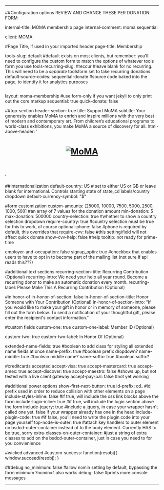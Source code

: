 ---

##Configuration options REVIEW AND CHANGE THESE PER DONATION FORM

internal-title: MOMA membership page
internal-comment: moma sequential 

client: MOMA

#Page Title, if used in your imported header
page-title: Membership

tools-slug: default #default exists on most clients, but remember: you'll need to configure the custom form to match the options of whatever tools form you use
tools-recurring-slug: #reccur  #leave blank for no recurring. This will need to be a _separate_ toolsform set to take recurring donations
default-source-codes: sequential-donate #source code baked into the page, to identify it for analytics purposes

##
layout: moma-membership #use form-only if you want jekyll to only print out the core markup
sequential: true
quick-donate: false

##top-section
header-section: true
title: Support MoMA
subtitle: Your generosity enables MoMA to enrich and inspire millions with the very best of modern and contemporary art. From children&rsquo;s educational programs to world-class exhibitions, you make MoMA a source of discovery for all.
html-above-header: '<header><h1><a href="http://www.moma.org/" target="_blank"><img src="https://donate.moma.org/page/-/donate/moma-minimal/MoMA_glow_logo_lgk3_500.png" alt="MoMA"></a></h1></header>'

##internationalization
default-country: US # set to either US or GB or leave blank for international. Controls starting state of state_cd labels/country dropdown
default-currency-symbol: "$"

#form customization
custom-amounts: [25000, 10000, 7500, 5000, 2500, 1000, 500] #an array of 7 values for the donation amount
min-donation: 5
max-donation: 500000
country-selection: true #whether to show a country selection dropdown
require-country: true #country selection must be true for this to work, of course
optional-phone: false #phone is required by default, this overrides that
require-cvv: false #this setting/field will not affect quick donate
show-cvv-help: false #help tooltip: not ready for prime-time

employer-and-occupation: false
signup_optin: true #checkbox that enables users to have to opt in to become part of the mailing list (not sure if api reads this???)

#additional text sections
recurring-section-title: Recurring Contribution <span>(Optional)</span>
recurring-intro: We need your help all year round. Become a recurring donor to make an automatic donation every month.
recurring-label: Please Make This A Recurring Contribution <span>(Optional)</span>

#in honor-of
in-honor-of-section: false
in-honor-of-section-title: Honor Someone with Your Contribution <span>(Optional)</span>
in-honor-of-section-intro: "If you would like to make your gift in honor or in memory of someone, please fill out the form below. To send a notification of your thoughtful gift, please enter the recipient's contact information."


#custom fields
custom-one: true
custom-one-label: Member ID (Optional)

custom-two: true
custom-two-label: In Honor Of (Optional)


extended-name-fields: true #boolean to add class for styling all extended name fields at once
name-prefix: true #boolean prefix dropdown?
name-middle: true #boolean middle name?
name-suffix: true #boolean suffix?

#creditcards accepted
accept-visa: true
accept-mastercard: true
accept-amex: true
accept-discover: true
accept-maestro: false #shows up, but not tested with a live client gateway
accept-pay-pal: false  #not yet working

#additional power options
show-first-next-button: true
id-prefix: cd_ #id prefix used in order to reduce collision with other elements on a page 
include-styles-inline: false #if true, will include the css link blocks above the form
include-login-inline: true #if true, will include the login section above the form
include-jquery: true #include a jquery, in case your wrapper hasn't called one yet. false if your wrapper already has one in the head
include-plugin-code: true #if false, you'll need to write the plugin code into your page yourself
top-node-is-outer: true #attach key handlers to outer element on bsdcd-outer-container instead of to the body element. Currently HAS to be true, sorry
extra-classes-on-outer-container: #just a string of extra classes to add on the bsdcd-outer-container, just in case you need to for you convienience


#wicked advanced
#custom-success: function(resobj){ window.succeed(resobj); }

##debug
no_minimum: false #allow nomin setting by default, bypassing the form minimum ?nomin=1 also works
debug: false #prints more console messages

---